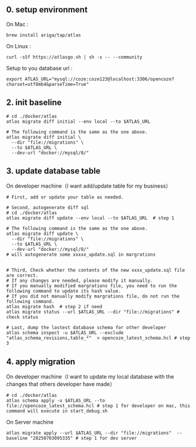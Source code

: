 ## 0. setup environment

On Mac :

	brew install ariga/tap/atlas

On Linux :

	curl -sSf https://atlasgo.sh | sh -s -- --community

Setup to you database url :

	export ATLAS_URL="mysql://coze:coze123@localhost:3306/opencoze?charset=utf8mb4&parseTime=True"

## 2. init baseline

	# cd ./docker/atlas
	atlas migrate diff initial --env local --to $ATLAS_URL
	
	# The following command is the same as the one above.
	atlas migrate diff initial \
	  --dir "file://migrations" \
	  --to $ATLAS_URL \
	  --dev-url "docker://mysql/8/"

## 3. update database table

On developer machine（I want add/update table for my business）

	# First, add or update your table as needed.
	
	# Second, autogenerate diff sql 
	# cd ./docker/atlas
	atlas migrate diff update --env local --to $ATLAS_URL  # step 1
	
	# The following command is the same as the one above.
	atlas migrate diff update \
	  --dir "file://migrations" \
	  --to $ATLAS_URL \
	  --dev-url "docker://mysql/8/"
	# will autogenerate some xxxxx_update.sql in margrations
	
	
	# Third, Check whether the contents of the new xxxx_update.sql file are correct.
	# If any changes are needed, please modify it manually.
	# If you manually modified margrations file, you need to run the following command to update its hash value.
	# If you did not manually modify margrations file, do not run the following command.
	atlas migrate hash  # step 2 if need
	atlas migrate status --url $ATLAS_URL --dir "file://migrations" # check status 
	
	# Last, dump the lastest database schema for other developer
	atlas schema inspect -u $ATLAS_URL --exclude "atlas_schema_revisions,table_*"  > opencoze_latest_schema.hcl # step 3 

## 4. apply migration

On developer machine（I want to update my local database with the changes that others developer have made）

	# cd ./docker/atlas
	atlas schema apply -u $ATLAS_URL --to file://opencoze_latest_schema.hcl # step 1 for developer on mac, this command will execute in start_debug.sh

On Server machine

	atlas migrate apply --url $ATLAS_URL --dir "file://migrations"  --baseline "20250703095335" # step 1 for dev server








